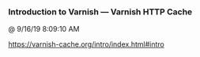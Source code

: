 ﻿

### Introduction to Varnish — Varnish HTTP Cache
@ 9/16/19 8:09:10 AM

https://varnish-cache.org/intro/index.html#intro

